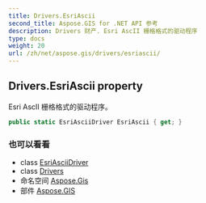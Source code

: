 ```yaml
---
title: Drivers.EsriAscii
second_title: Aspose.GIS for .NET API 参考
description: Drivers 财产. Esri AscII 栅格格式的驱动程序
type: docs
weight: 20
url: /zh/net/aspose.gis/drivers/esriascii/
---
```

## Drivers.EsriAscii property

Esri AscII 栅格格式的驱动程序。

```csharp
public static EsriAsciiDriver EsriAscii { get; }
```

### 也可以看看

* class [EsriAsciiDriver](../../../aspose.gis.formats.esriascii/esriasciidriver/)
* class [Drivers](../)
* 命名空间 [Aspose.Gis](../../drivers/)
* 部件 [Aspose.GIS](../../../)



